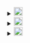 <details>
    <summary>
        <img src="https://static.todamateria.com.br/upload/ba/nd/bandeira-do-brasil-og.jpg" width="20x"/>
    </summary>
Em desenvolvimento...

</details>

<details>
    <summary>
        <img src="https://upload.wikimedia.org/wikipedia/commons/thumb/8/83/Flag_of_the_United_Kingdom_%283-5%29.svg/255px-Flag_of_the_United_Kingdom_%283-5%29.svg.png" width="20x"/>
    </summary>
In development...

</details>

<details>
    <summary>
        <img src="https://upload.wikimedia.org/wikipedia/commons/thumb/9/9a/Flag_of_Spain.svg/255px-Flag_of_Spain.svg.png" width="20x"/>
    </summary>

En desarrollo...

</details>
